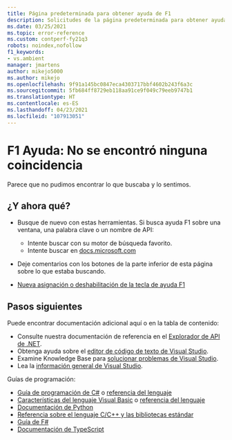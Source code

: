 ```yaml
---
title: Página predeterminada para obtener ayuda de F1
description: Solicitudes de la página predeterminada para obtener ayuda F1 para Visual Studio
ms.date: 03/25/2021
ms.topic: error-reference
ms.custom: contperf-fy21q3
robots: noindex,nofollow
f1_keywords:
- vs.ambient
manager: jmartens
author: mikejo5000
ms.author: mikejo
ms.openlocfilehash: 9f91a145bc0847eca4303717bbf4602b243f6a3c
ms.sourcegitcommit: 5fb684ff8729eb118aa91ce9f049c79eeb9747b1
ms.translationtype: HT
ms.contentlocale: es-ES
ms.lasthandoff: 04/23/2021
ms.locfileid: "107913051"
---
```

# <a name="f1-help-match-not-found"></a>F1 Ayuda: No se encontró ninguna coincidencia

Parece que no pudimos encontrar lo que buscaba y lo sentimos. 

## <a name="now-what"></a>¿Y ahora qué?

- Busque de nuevo con estas herramientas. Si busca ayuda F1 sobre una ventana, una palabra clave o un nombre de API:
  - Intente buscar con su motor de búsqueda favorito.
  - Intente buscar en [docs.microsoft.com](/)

- Deje comentarios con los botones de la parte inferior de esta página sobre lo que estaba buscando.

- [Nueva asignación o deshabilitación de la tecla de ayuda F1](../not-in-toc/change-f1-help-key.md)


## <a name="next-steps"></a>Pasos siguientes

Puede encontrar documentación adicional aquí o en la tabla de contenido: 
- Consulte nuestra documentación de referencia en el [Explorador de API de .NET](/dotnet/api/).
- Obtenga ayuda sobre el [editor de código de texto de Visual Studio](../../ide/writing-code-in-the-code-and-text-editor.md).
- Examine Knowledge Base para [solucionar problemas de Visual Studio](/troubleshoot/visualstudio/welcome-visual-studio/).
- Lea la [información general de Visual Studio](../../get-started/visual-studio-ide.md).

Guías de programación:
- [Guía de programación de C#](/dotnet/csharp/programming-guide/) o [referencia del lenguaje](/dotnet/csharp/language-reference/)
- [Características del lenguaje Visual Basic](/dotnet/visual-basic/programming-guide/language-features/) o [referencia del lenguaje](/dotnet/visual-basic/language-reference/)
- [Documentación de Python](https://docs.python.org/)
- [Referencia sobre el lenguaje C/C++ y las bibliotecas estándar](/cpp/cpp/c-cpp-language-and-standard-libraries)
- [Guía de F#](/dotnet/fsharp/)
- [Documentación de TypeScript](https://www.typescriptlang.org/docs)

